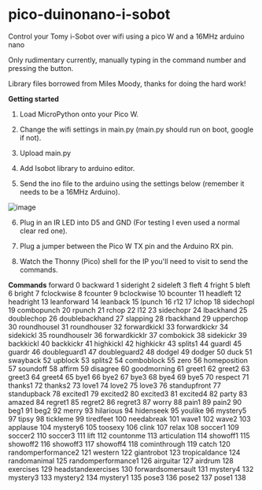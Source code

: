 # pico-duinonano-i-sobot
Control your Tomy i-Sobot over wifi using a pico W and a 16MHz arduino nano

Only rudimentary currently, manually typing in the command number and pressing the button.

Library files borrowed from Miles Moody, thanks for doing the hard work!

**Getting started**

1. Load MicroPython onto your Pico W.

2. Change the wifi settings in main.py (main.py should run on boot, google if not).

3. Upload main.py

4. Add Isobot library to arduino editor.

5. Send the ino file to the arduino using the settings below (remember it needs to be a 16MHz Arduino).

![image](https://github.com/Jjarrard/pico-duinonano-i-sobot/assets/15104602/ebbdba67-ace4-4200-8cd8-49e09bdc92f9)

6. Plug in an IR LED into D5 and GND (For testing I even used a normal clear red one).

7. Plug a jumper between the Pico W TX pin and the Arduino RX pin.

8. Watch the Thonny (Pico) shell for the IP you'll need to visit to send the commands.

**Commands**
forward                                   0
backward                                  1
sideright                                 2
sideleft                                  3
fleft                                     4
fright                                    5
bleft                                     6
bright                                    7
fclockwise                                8
fcounter                                  9
bclockwise                                10
bcounter                                  11
headleft                                  12
headright                                 13
leanforward                               14
leanback                                  15
lpunch                                    16
r12                                       17
lchop                                     18
sidechopl                                 19
combopunch                                20
rpunch                                    21
rchop                                     22
l12                                       23
sidechopr                                 24
lbackhand                                 25
doublechop                                26
doublebackhand                            27
slapping                                  28
rbackhand                                 29
upperchop                                 30
roundhousel                               31
roundhouser                               32
forwardkickl                              33
forwardkickr                              34
sidekickl                                 35
roundhouselr                              36
forwardkicklr                             37
combokick                                 38
sidekickr                                 39
backkickl                                 40
backkickr                                 41
highkickl                                 42
highkickr                                 43
splits1                                   44
guardl                                    45
guardr                                    46
doubleguard1                              47
doubleguard2                              48
dodgel                                    49
dodger                                    50
duck                                      51
swayback                                  52
upblock                                   53
splits2                                   54
comboblock                                55
zero                                      56
homeposition                              57
soundoff                                  58
affirm                                    59
disagree                                  60
goodmorning                               61
greet1                                    62
greet2                                    63
greet3                                    64
greet4                                    65
bye1                                      66
bye2                                      67
bye3                                      68
bye4                                      69
bye5                                      70
respect                                   71
thanks1                                   72
thanks2                                   73
love1                                     74
love2                                     75
love3                                     76
standupfront                              77
standupback                               78
excited1                                  79
excited2                                  80
excited3                                  81
excited4                                  82
party                                     83
amazed                                    84
regret1                                   85
regret2                                   86
regret3                                   87
worry                                     88
pain1                                     89
pain2                                     90
beg1                                      91
beg2                                      92
merry                                     93
hilarious                                 94
hidenseek                                 95
youlike                                   96
mystery5                                  97
tipsy                                     98
tickleme                                  99
tiredfeet                                 100
needabreak                                101
wave1                                     102
wave2                                     103
applause                                  104
mystery6                                  105
toosexy                                   106
clink                                     107
relax                                     108
soccer1                                   109
soccer2                                   110
soccer3                                   111
lift                                      112
countonme                                 113
articulation                              114
showoff1                                  115
showoff2                                  116
showoff3                                  117
showoff4                                  118
cominthrough                              119
catch                                     120
randomperformance2                        121
western                                   122
giantrobot                                123
tropicaldance                             124
randomanimal                              125
randomperformance1                        126
airguitar                                 127
airdrum                                   128
exercises                                 129
headstandexercises                        130
forwardsomersault                         131
mystery4                                  132
mystery3                                  133
mystery2                                  134
mystery1                                  135
pose3                                     136
pose2                                     137
pose1                                     138
